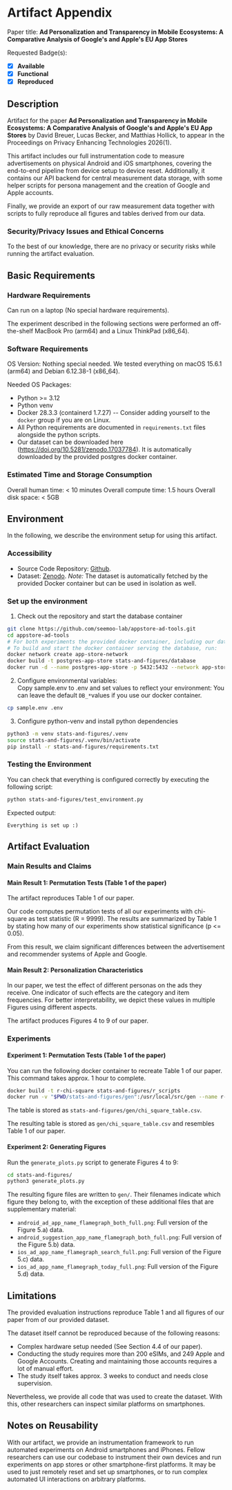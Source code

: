 # Artifact Appendix

Paper title: **Ad Personalization and Transparency in Mobile Ecosystems: A Comparative Analysis of Google's and Apple's EU App Stores**

Requested Badge(s):
  - [x] **Available**
  - [x] **Functional**
  - [x] **Reproduced**

## Description
Artifact for the paper **Ad Personalization and Transparency in Mobile Ecosystems: A Comparative Analysis of Google's and Apple's EU App Stores** by David Breuer, Lucas Becker, and Matthias Hollick, to appear in the Proceedings on Privacy Enhancing Technologies 2026(1).

This artifact includes our full instrumentation code to measure advertisements on physical Android and iOS smartphones, covering the end-to-end pipeline from device setup to device reset. Additionally, it contains our API backend for central measurement data storage, with some helper scripts for persona management and the creation of Google and Apple accounts.

Finally, we provide an export of our raw measurement data together with scripts to fully reproduce all figures and tables derived from our data.

### Security/Privacy Issues and Ethical Concerns
To the best of our knowledge, there are no privacy or security risks while running the artifact evaluation.

## Basic Requirements

### Hardware Requirements

Can run on a laptop (No special hardware requirements).

The experiment described in the following sections were performed an off-the-shelf MacBook Pro (arm64) and a Linux ThinkPad (x86_64).

### Software Requirements

OS Version: Nothing special needed. We tested everything on macOS 15.6.1 (arm64) and Debian 6.12.38-1 (x86_64).

Needed OS Packages: 
- Python >= 3.12
- Python venv
- Docker 28.3.3 (containerd 1.7.27) -- Consider adding yourself to the `docker` group if you are on Linux.
- All Python requirements are documented in `requirements.txt` files alongside the python scripts.
- Our dataset can be downloaded here (https://doi.org/10.5281/zenodo.17037784). It is automatically downloaded by the provided postgres docker container.

### Estimated Time and Storage Consumption

Overall human time: < 10 minutes
Overall compute time: 1.5 hours
Overall disk space: < 5GB


## Environment
In the following, we describe the environment setup for using this artifact.

### Accessibility
- Source Code Repository: [Github](https://github.com/seemoo-lab/appstore-ad-tools).
- Dataset: [Zenodo](https://doi.org/10.5281/zenodo.17037784).
  _Note:_ The dataset is automatically fetched by the provided Docker container but can be used in isolation as well.

### Set up the environment
1. Check out the repository and start the database container
```bash
git clone https://github.com/seemoo-lab/appstore-ad-tools.git
cd appstore-ad-tools
# For both experiments the provided docker container, including our database needs to be built and running:
# To build and start the docker container serving the database, run:
docker network create app-store-network
docker build -t postgres-app-store stats-and-figures/database
docker run -d --name postgres-app-store -p 5432:5432 --network app-store-network postgres-app-store
```

2. Configure environmental variables:  
   Copy sample.env to .env and set values to reflect your environment:
     You can leave the default `DB_*`values if you use our docker container.
```sh
cp sample.env .env
```

3. Configure python-venv and install python dependencies
```sh
python3 -m venv stats-and-figures/.venv
source stats-and-figures/.venv/bin/activate
pip install -r stats-and-figures/requirements.txt
```

### Testing the Environment
You can check that everything is configured correctly by executing the following script:
```sh
python stats-and-figures/test_environment.py
```

Expected output:
```
Everything is set up :)
```

## Artifact Evaluation

### Main Results and Claims

#### Main Result 1: Permutation Tests (Table 1 of the paper)
The artifact reproduces Table 1 of our paper. 

Our code computes permutation tests of all our experiments with chi-square as test statistic (R = 9999).
The results are summarized by Table 1 by stating how many of our experiments show statistical significance (p <= 0.05).

From this result, we claim significant differences between the advertisement and recommender systems of Apple and Google.

#### Main Result 2: Personalization Characteristics
In our paper, we test the effect of different personas on the ads they receive. One indicator of such effects are the category and item frequencies. For better interpretability, we depict these values in multiple Figures using different aspects.

The artifact produces Figures 4 to 9 of our paper.


### Experiments

#### Experiment 1: Permutation Tests (Table 1 of the paper)
You can run the following docker container to recreate Table 1 of our paper.
This command takes approx. 1 hour to complete.
```sh
docker build -t r-chi-square stats-and-figures/r_scripts
docker run -v "$PWD/stats-and-figures/gen":/usr/local/src/gen --name r-chi-square --network app-store-network r-chi-square
```

The table is stored as `stats-and-figures/gen/chi_square_table.csv`.

The resulting table is stored as `gen/chi_square_table.csv` and resembles Table 1 of our paper.

#### Experiment 2: Generating Figures
Run the `generate_plots.py` script to generate Figures 4 to 9:
```bash
cd stats-and-figures/
python3 generate_plots.py
```
The resulting figure files are written to `gen/`. Their filenames indicate which figure they belong to, with the exception of these additional files that are supplementary material:
- `android_ad_app_name_flamegraph_both_full.png`: Full version of the Figure 5.a) data. 
- `android_suggestion_app_name_flamegraph_both_full.png`: Full version of the Figure 5.b) data. 
- `ios_ad_app_name_flamegraph_search_full.png`: Full version of the Figure 5.c) data. 
- `ios_ad_app_name_flamegraph_today_full.png`: Full version of the Figure 5.d) data. 



## Limitations
The provided evaluation instructions reproduce Table 1 and all figures of our paper from of our provided dataset.

The dataset itself cannot be reproduced because of the following reasons:
- Complex hardware setup needed (See Section 4.4 of our paper).
- Conducting the study requires more than 200 eSIMs, and 249 Apple and Google Accounts. Creating and maintaining those accounts requires a lot of manual effort. 
- The study itself takes approx. 3 weeks to conduct and needs close supervision.

Nevertheless, we provide all code that was used to create the dataset. With this, other researchers can inspect similar platforms on smartphones.

## Notes on Reusability
With our artifact, we provide an instrumentation framework to run automated experiments on Android smartphones and iPhones. Fellow researchers can use our codebase to instrument their own devices and run experiments on app stores or other smartphone-first platforms.
It may be used to just remotely reset and set up smartphones, or to run complex automated UI interactions on arbitrary platforms.
